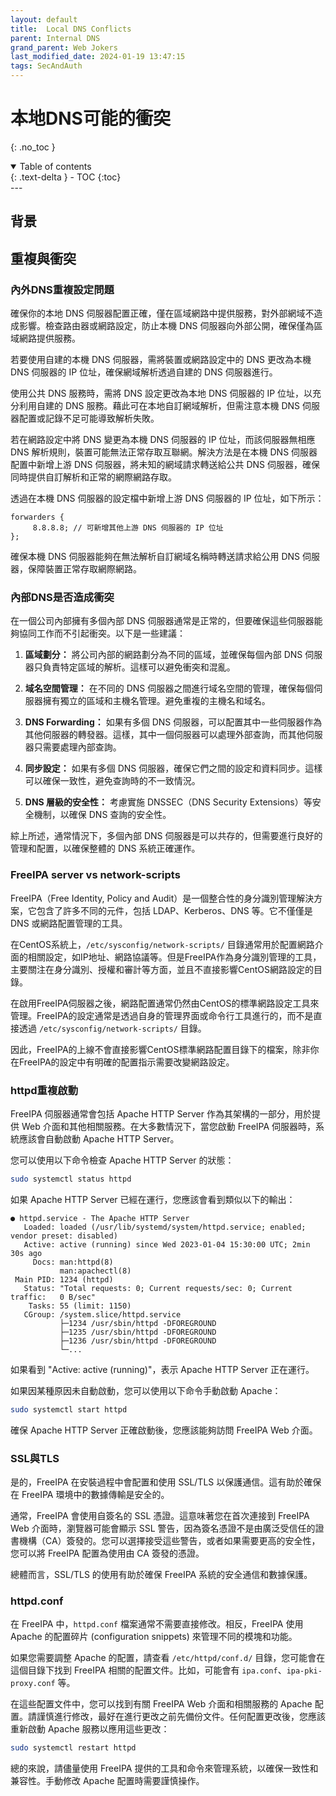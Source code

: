 ```yaml
---
layout: default
title:  Local DNS Conflicts
parent: Internal DNS
grand_parent: Web Jokers
last_modified_date: 2024-01-19 13:47:15
tags: SecAndAuth 
---
```


# 本地DNS可能的衝突
{: .no_toc }

<details open markdown="block">
  <summary>
    Table of contents
  </summary>
  {: .text-delta }
- TOC
{:toc}
</details>
---

## 背景

## 重複與衝突

### 內外DNS重複設定問題

確保你的本地 DNS 伺服器配置正確，僅在區域網路中提供服務，對外部網域不造成影響。檢查路由器或網路設定，防止本機 DNS 伺服器向外部公開，確保僅為區域網路提供服務。

若要使用自建的本機 DNS 伺服器，需將裝置或網路設定中的 DNS 更改為本機 DNS 伺服器的 IP 位址，確保網域解析透過自建的 DNS 伺服器進行。

使用公共 DNS 服務時，需將 DNS 設定更改為本地 DNS 伺服器的 IP 位址，以充分利用自建的 DNS 服務。藉此可在本地自訂網域解析，但需注意本機 DNS 伺服器配置或記錄不足可能導致解析失敗。

若在網路設定中將 DNS 變更為本機 DNS 伺服器的 IP 位址，而該伺服器無相應 DNS 解析規則，裝置可能無法正常存取互聯網。解決方法是在本機 DNS 伺服器配置中新增上游 DNS 伺服器，將未知的網域請求轉送給公共 DNS 伺服器，確保同時提供自訂解析和正常的網際網路存取。

透過在本機 DNS 伺服器的設定檔中新增上游 DNS 伺服器的 IP 位址，如下所示：
```
forwarders {
     8.8.8.8; // 可新增其他上游 DNS 伺服器的 IP 位址
};
```
確保本機 DNS 伺服器能夠在無法解析自訂網域名稱時轉送請求給公用 DNS 伺服器，保障裝置正常存取網際網路。


### 內部DNS是否造成衝突

在一個公司內部擁有多個內部 DNS 伺服器通常是正常的，但要確保這些伺服器能夠協同工作而不引起衝突。以下是一些建議：

1. **區域劃分：** 將公司內部的網路劃分為不同的區域，並確保每個內部 DNS 伺服器只負責特定區域的解析。這樣可以避免衝突和混亂。

2. **域名空間管理：** 在不同的 DNS 伺服器之間進行域名空間的管理，確保每個伺服器擁有獨立的區域和主機名管理。避免重複的主機名和域名。

3. **DNS Forwarding：** 如果有多個 DNS 伺服器，可以配置其中一些伺服器作為其他伺服器的轉發器。這樣，其中一個伺服器可以處理外部查詢，而其他伺服器只需要處理內部查詢。

4. **同步設定：** 如果有多個 DNS 伺服器，確保它們之間的設定和資料同步。這樣可以確保一致性，避免查詢時的不一致情況。

5. **DNS 層級的安全性：** 考慮實施 DNSSEC（DNS Security Extensions）等安全機制，以確保 DNS 查詢的安全性。

綜上所述，通常情況下，多個內部 DNS 伺服器是可以共存的，但需要進行良好的管理和配置，以確保整體的 DNS 系統正確運作。

### FreeIPA server vs network-scripts 

FreeIPA（Free Identity, Policy and Audit）是一個整合性的身分識別管理解決方案，它包含了許多不同的元件，包括 LDAP、Kerberos、DNS 等。它不僅僅是 DNS 或網路配置管理的工具。

在CentOS系統上，`/etc/sysconfig/network-scripts/` 目錄通常用於配置網路介面的相關設定，如IP地址、網路協議等。但是FreeIPA作為身分識別管理的工具，主要關注在身分識別、授權和審計等方面，並且不直接影響CentOS網路設定的目錄。

在啟用FreeIPA伺服器之後，網路配置通常仍然由CentOS的標準網路設定工具來管理。FreeIPA的設定通常是透過自身的管理界面或命令行工具進行的，而不是直接透過 `/etc/sysconfig/network-scripts/` 目錄。

因此，FreeIPA的上線不會直接影響CentOS標準網路配置目錄下的檔案，除非你在FreeIPA的設定中有明確的配置指示需要改變網路設定。

### httpd重複啟動

FreeIPA 伺服器通常會包括 Apache HTTP Server 作為其架構的一部分，用於提供 Web 介面和其他相關服務。在大多數情況下，當您啟動 FreeIPA 伺服器時，系統應該會自動啟動 Apache HTTP Server。

您可以使用以下命令檢查 Apache HTTP Server 的狀態：

```bash
sudo systemctl status httpd
```

如果 Apache HTTP Server 已經在運行，您應該會看到類似以下的輸出：

```
● httpd.service - The Apache HTTP Server
   Loaded: loaded (/usr/lib/systemd/system/httpd.service; enabled; vendor preset: disabled)
   Active: active (running) since Wed 2023-01-04 15:30:00 UTC; 2min 30s ago
     Docs: man:httpd(8)
           man:apachectl(8)
 Main PID: 1234 (httpd)
   Status: "Total requests: 0; Current requests/sec: 0; Current traffic:   0 B/sec"
    Tasks: 55 (limit: 1150)
   CGroup: /system.slice/httpd.service
           ├─1234 /usr/sbin/httpd -DFOREGROUND
           ├─1235 /usr/sbin/httpd -DFOREGROUND
           ├─1236 /usr/sbin/httpd -DFOREGROUND
           └─...

```

如果看到 "Active: active (running)"，表示 Apache HTTP Server 正在運行。

如果因某種原因未自動啟動，您可以使用以下命令手動啟動 Apache：

```bash
sudo systemctl start httpd
```

確保 Apache HTTP Server 正確啟動後，您應該能夠訪問 FreeIPA Web 介面。

### SSL與TLS

是的，FreeIPA 在安裝過程中會配置和使用 SSL/TLS 以保護通信。這有助於確保在 FreeIPA 環境中的數據傳輸是安全的。

通常，FreeIPA 會使用自簽名的 SSL 憑證。這意味著您在首次連接到 FreeIPA Web 介面時，瀏覽器可能會顯示 SSL 警告，因為簽名憑證不是由廣泛受信任的證書機構（CA）簽發的。您可以選擇接受這些警告，或者如果需要更高的安全性，您可以將 FreeIPA 配置為使用由 CA 簽發的憑證。

總體而言，SSL/TLS 的使用有助於確保 FreeIPA 系統的安全通信和數據保護。

### httpd.conf

在 FreeIPA 中，`httpd.conf` 檔案通常不需要直接修改。相反，FreeIPA 使用 Apache 的配置碎片 (configuration snippets) 來管理不同的模塊和功能。

如果您需要調整 Apache 的配置，請查看 `/etc/httpd/conf.d/` 目錄，您可能會在這個目錄下找到 FreeIPA 相關的配置文件。比如，可能會有 `ipa.conf`、`ipa-pki-proxy.conf` 等。

在這些配置文件中，您可以找到有關 FreeIPA Web 介面和相關服務的 Apache 配置。請謹慎進行修改，最好在進行更改之前先備份文件。任何配置更改後，您應該重新啟動 Apache 服務以應用這些更改：

```bash
sudo systemctl restart httpd
```

總的來說，請儘量使用 FreeIPA 提供的工具和命令來管理系統，以確保一致性和兼容性。手動修改 Apache 配置時需要謹慎操作。

